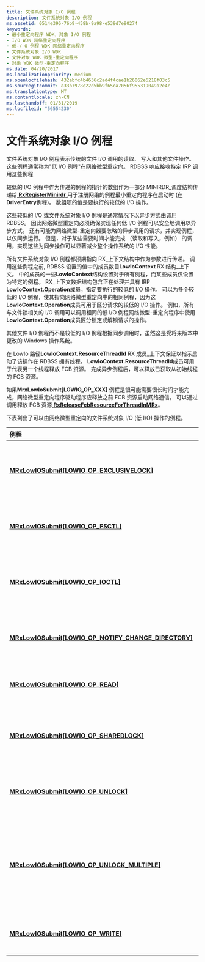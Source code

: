 ```yaml
---
title: 文件系统对象 I/O 例程
description: 文件系统对象 I/O 例程
ms.assetid: 0514e396-76b9-458b-9a98-e539d7e90274
keywords:
- 最小重定向程序 WDK，对象 I/O 例程
- I/O WDK 网络重定向程序
- 低-/ O 例程 WDK 网络重定向程序
- 文件系统对象 I/O WDK
- 文件对象 WDK 微型-重定向程序
- 对象 WDK 微型-重定向程序
ms.date: 04/20/2017
ms.localizationpriority: medium
ms.openlocfilehash: 432abfc4b4636c2ad4f4cae1b26062e6218f03c5
ms.sourcegitcommit: a33b7978e22d5bb9f65ca7056f955319049a2e4c
ms.translationtype: MT
ms.contentlocale: zh-CN
ms.lasthandoff: 01/31/2019
ms.locfileid: "56554230"
---
```

# <a name="file-system-object-io-routines"></a>文件系统对象 I/O 例程


文件系统对象 I/O 例程表示传统的文件 I/O 调用的读取、 写入和其他文件操作。 这些例程通常称为"低 I/O 例程"在网络微型重定向。 RDBSS 响应接收特定 IRP 调用这些例程

较低的 I/O 例程中作为传递的例程的指针的数组作为一部分 MINIRDR\_调度结构传递给[ **RxRegisterMinirdr** ](https://msdn.microsoft.com/library/windows/hardware/ff554693)用于注册网络的例程最小重定向程序在启动时 (在**DriverEntry**例程)。 数组项的值是要执行的较低的 I/O 操作。

这些较低的 I/O 或文件系统对象 I/O 例程是通常情况下以异步方式由调用 RDBSS。 因此网络微型重定向必须确保实现任何低 I/O 例程可以安全地调用以异步方式。 还有可能为网络微型-重定向器要忽略的异步调用的请求，并实现例程，以仅同步运行。 但是，对于某些需要时间才能完成 （读取和写入，例如） 的调用，实现这些为同步操作可以显著减少整个操作系统的 I/O 性能。

所有文件系统对象 I/O 例程都预期指向 RX\_上下文结构中作为参数进行传递。 调用这些例程之前, RDBSS 设置的值中的成员数目**LowIoContext** RX 结构\_上下文。 中的成员的一些**LowIoContext**结构设置对于所有例程，而某些成员仅设置为特定的例程。 RX\_上下文数据结构包含正在处理并具有 IRP **LowIoContext.Operation**成员，指定要执行的较低的 I/O 操作。 可以为多个较低的 I/O 例程，使其指向网络微型重定向中的相同例程，因为这**LowIoContext.Operation**成员可用于区分请求的较低的 I/O 操作。 例如，所有与文件锁相关的 I/O 调用可以调用相同的低 I/O 例程网络微型-重定向程序中使用**LowIoContext.Operation**成员区分锁定或解锁请求的操作。

其他文件 I/O 例程而不是较低的 I/O 例程根据同步调用时，虽然这是受将来版本中更改的 Windows 操作系统。

在 LowIo 路径**LowIoContext.ResourceThreadId** RX 成员\_上下文保证以指示启动了该操作在 RDBSS 拥有线程。 **LowIoContext.ResourceThreadId**成员可用于代表另一个线程释放 FCB 资源。 完成异步例程后，可以释放已获取从初始线程的 FCB 资源。

如果**MrxLowIoSubmit\[LOWIO\_OP\_XXX\]** 例程是很可能需要很长时间才能完成，网络微型重定向程序驱动程序应释放之前 FCB 资源启动网络通信。 可以通过调用释放 FCB 资源[ **RxReleaseFcbResourceForThreadInMRx**](https://msdn.microsoft.com/library/windows/hardware/ff554694)。

下表列出了可以由网络微型重定向的文件系统对象 I/O (低 I/O) 操作的例程。

<table>
<colgroup>
<col width="50%" />
<col width="50%" />
</colgroup>
<thead>
<tr class="header">
<th align="left">例程</th>
<th align="left">描述</th>
</tr>
</thead>
<tbody>
<tr class="odd">
<td align="left"><a href="https://msdn.microsoft.com/library/windows/hardware/ff550703" data-raw-source="[&lt;strong&gt;MRxLowIOSubmit[LOWIO_OP_EXCLUSIVELOCK]&lt;/strong&gt;](https://msdn.microsoft.com/library/windows/hardware/ff550703)"><strong>MRxLowIOSubmit[LOWIO_OP_EXCLUSIVELOCK]</strong></a></td>
<td align="left"><p>RDBSS 调用此例程以请求网络微型重定向，打开文件对象的排他锁。 RDBSS 发出此调用以响应接收 IRP_MN_LOCK 和 IrpSp-细微的代码与 IRP_MJ_LOCK_CONTROL&gt;标志有 SL_EXCLUSIVE_LOCK 位组。</p></td>
</tr>
<tr class="even">
<td align="left"><a href="https://msdn.microsoft.com/library/windows/hardware/ff550709" data-raw-source="[&lt;strong&gt;MRxLowIOSubmit[LOWIO_OP_FSCTL]&lt;/strong&gt;](https://msdn.microsoft.com/library/windows/hardware/ff550709)"><strong>MRxLowIOSubmit[LOWIO_OP_FSCTL]</strong></a></td>
<td align="left"><p>RDBSS 调用此例程将传递给网络微型重定向的文件系统控制请求。 RDBSS 发出响应接收 IRP_MJ_FILE_SYSTEM_CONTROL 此调用。</p></td>
</tr>
<tr class="odd">
<td align="left"><a href="https://msdn.microsoft.com/library/windows/hardware/ff550715" data-raw-source="[&lt;strong&gt;MRxLowIOSubmit[LOWIO_OP_IOCTL]&lt;/strong&gt;](https://msdn.microsoft.com/library/windows/hardware/ff550715)"><strong>MRxLowIOSubmit[LOWIO_OP_IOCTL]</strong></a></td>
<td align="left"><p>RDBSS 调用此例程将传递给网络微型重定向 I/O 系统控制请求。 RDBSS 发出响应 IRP_MJ_DEVICE_CONTROL 或 IRP_MJ_INTERNAL_DEVICE_CONTROL 接收此调用...</p></td>
</tr>
<tr class="even">
<td align="left"><a href="https://msdn.microsoft.com/library/windows/hardware/ff550721" data-raw-source="[&lt;strong&gt;MRxLowIOSubmit[LOWIO_OP_NOTIFY_CHANGE_DIRECTORY]&lt;/strong&gt;](https://msdn.microsoft.com/library/windows/hardware/ff550721)"><strong>MRxLowIOSubmit[LOWIO_OP_NOTIFY_CHANGE_DIRECTORY]</strong></a></td>
<td align="left"><p>RDBSS 调用此例程，以向网络微型重定向目录更改通知操作发出请求。 RDBSS 发出响应接收 IRP_MJ_DIRECTORY_CONTROL 此调用。</p></td>
</tr>
<tr class="odd">
<td align="left"><a href="https://msdn.microsoft.com/library/windows/hardware/ff550724" data-raw-source="[&lt;strong&gt;MRxLowIOSubmit[LOWIO_OP_READ]&lt;/strong&gt;](https://msdn.microsoft.com/library/windows/hardware/ff550724)"><strong>MRxLowIOSubmit[LOWIO_OP_READ]</strong></a></td>
<td align="left"><p>RDBSS 调用此例程网络微型重定向到发出读取的请求。 RDBSS 发出响应接收 IRP_MJ_READ 此调用。</p></td>
</tr>
<tr class="even">
<td align="left"><a href="https://msdn.microsoft.com/library/windows/hardware/ff550734" data-raw-source="[&lt;strong&gt;MRxLowIOSubmit[LOWIO_OP_SHAREDLOCK]&lt;/strong&gt;](https://msdn.microsoft.com/library/windows/hardware/ff550734)"><strong>MRxLowIOSubmit[LOWIO_OP_SHAREDLOCK]</strong></a></td>
<td align="left"><p>RDBSS 调用此例程以请求网络重定向程序打开文件对象上的共享的锁。 RDBSS 发出此调用以响应接收 IRP_MN_LOCK 和 IrpSp-细微的代码与 IRP_MJ_LOCK_CONTROL&gt;标志不具有 SL_EXCLUSIVE_LOCK 位组。</p></td>
</tr>
<tr class="odd">
<td align="left"><a href="https://msdn.microsoft.com/library/windows/hardware/ff550740" data-raw-source="[&lt;strong&gt;MRxLowIOSubmit[LOWIO_OP_UNLOCK]&lt;/strong&gt;](https://msdn.microsoft.com/library/windows/hardware/ff550740)"><strong>MRxLowIOSubmit[LOWIO_OP_UNLOCK]</strong></a></td>
<td align="left"><p>RDBSS 调用此例程以请求网络微型重定向移除对文件对象的单个锁。 RDBSS 发出响应接收的 IRP_MN_UNLOCK_SINGLE 细微的代码与 IRP_MJ_LOCK_CONTROL 此调用。</p></td>
</tr>
<tr class="even">
<td align="left"><a href="https://msdn.microsoft.com/library/windows/hardware/ff550745" data-raw-source="[&lt;strong&gt;MRxLowIOSubmit[LOWIO_OP_UNLOCK_MULTIPLE]&lt;/strong&gt;](https://msdn.microsoft.com/library/windows/hardware/ff550745)"><strong>MRxLowIOSubmit[LOWIO_OP_UNLOCK_MULTIPLE]</strong></a></td>
<td align="left"><p>RDBSS 调用此例程以请求网络微型重定向删除多个文件对象持有的锁。 RDBSS 发出响应接收 IRP_MJ_LOCK_CONTROL IRP_MN_UNLOCK_ALL 或 IRP_MN_UNLOCK_ALL_BY_KEY 的细微的代码使用此调用。 中指定的字节范围，以便能够解锁<strong>LowIoContext.ParamsFor.Locks.LockList</strong> RX_CONTEXT 的成员。</p></td>
</tr>
<tr class="odd">
<td align="left"><a href="https://msdn.microsoft.com/library/windows/hardware/ff550746" data-raw-source="[&lt;strong&gt;MRxLowIOSubmit[LOWIO_OP_WRITE]&lt;/strong&gt;](https://msdn.microsoft.com/library/windows/hardware/ff550746)"><strong>MRxLowIOSubmit[LOWIO_OP_WRITE]</strong></a></td>
<td align="left"><p>RDBSS 调用此例程网络微型重定向到发出写入请求。 RDBSS 发出响应接收 IRP_MJ_WRITE 此调用。</p></td>
</tr>
</tbody>
</table>

 

 

 




